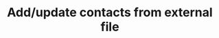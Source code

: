 ---
title: Add/update contacts from external file
excerpt: >-
  The method is used to import or update the contacts from an external file. The
  method creates new contacts and updates existing ones.
api:
  file: yespo.json
  operationId: fileContactsBulkUpdate
hidden: false
---